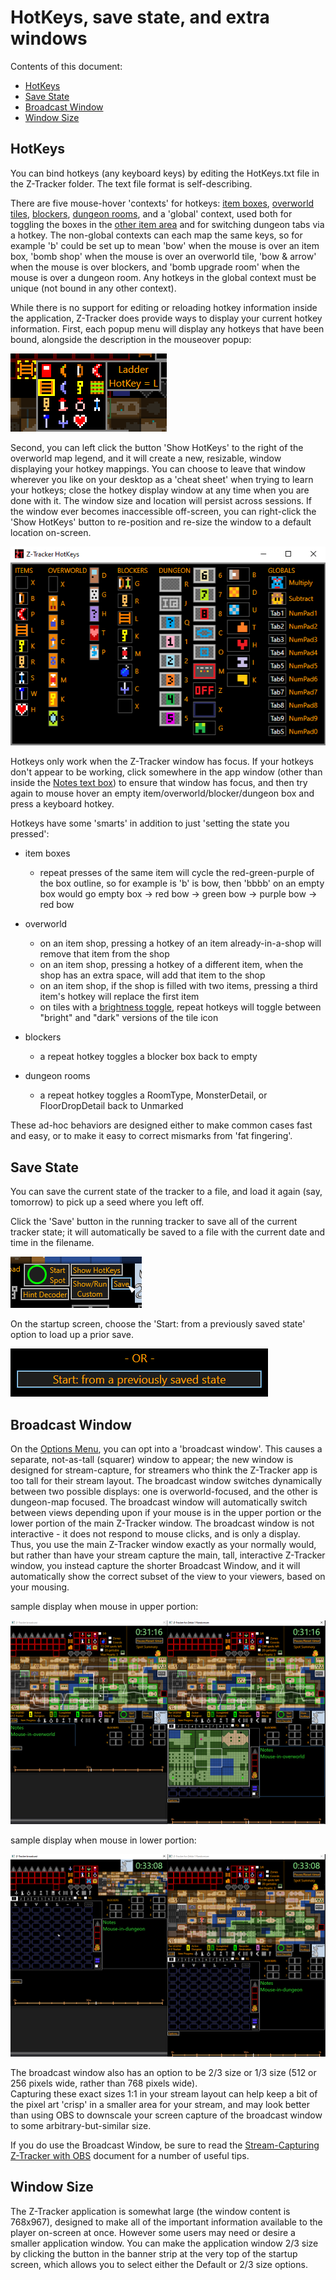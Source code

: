 # HotKeys, save state, and extra windows

Contents of this document:

  - [HotKeys](#hotkeys)
  - [Save State](#save-state)
  - [Broadcast Window](#broadcast-window)
  - [Window Size](#window-size)


## <a id="hotkeys"></a> HotKeys

You can bind hotkeys (any keyboard keys) by editing the HotKeys.txt file in the Z-Tracker folder.  The text file format is self-describing.

There are five mouse-hover 'contexts' for hotkeys: [item boxes](use.md#item-boxes), [overworld tiles](use.md#main-owm), [blockers](use.md#main-blockers),
[dungeon rooms](use.md#main-dr), and a 'global' context, used both for toggling the boxes in the [other item area](use.md#main-oia) and for switching dungeon
tabs via a hotkey.  The non-global contexts can each map the same keys, so for example 'b' could be set up to mean 'bow' when the mouse is over an item box,
'bomb shop' when the mouse is over an overworld tile, 'bow & arrow' when the mouse is over blockers, and 'bomb upgrade room' when the mouse is over a dungeon
room.  Any hotkeys in the global context must be unique (not bound in any other context).

While there is no support for editing or reloading hotkey information inside the application, Z-Tracker does provide ways to display your current hotkey
information.  First, each popup menu will display any hotkeys that have been bound, alongside the description in the mouseover popup:

![screenshot](screenshots/hotkey-in-popup-example.png)

Second, you can left click the button 'Show HotKeys' to the right of the overworld map legend, and it will create a new, resizable, window displaying your hotkey
mappings.  You can choose to leave that window wherever you like on your desktop as a 'cheat sheet' when trying to learn your hotkeys; close the hotkey
display window at any time when you are done with it.  The window size and location will persist across sessions.  If the window ever becomes inaccessible 
off-screen, you can right-click the 'Show HotKeys' button to re-position and re-size the window to a default location on-screen.

![screenshot](screenshots/hotkey-cheat-sheet-example.png)

Hotkeys only work when the Z-Tracker window has focus.  If your hotkeys don't appear to be working, click somewhere in the app window (other than inside
the [Notes text box](use.md#main-notes)) to ensure that window has focus, and then try again to mouse hover an empty item/overworld/blocker/dungeon box and press
a keyboard hotkey.

Hotkeys have some 'smarts' in addition to just 'setting the state you pressed':

 - item boxes
    - repeat presses of the same item will cycle the red-green-purple of the box outline, so for example is 'b' is bow, then 'bbbb' on an empty box would go
      empty box -> red bow -> green bow -> purple bow -> red bow

 - overworld
    - on an item shop, pressing a hotkey of an item already-in-a-shop will remove that item from the shop
    - on an item shop, pressing a hotkey of a different item, when the shop has an extra space, will add that item to the shop
    - on an item shop, if the shop is filled with two items, pressing a third item's hotkey will replace the first item
    - on tiles with a [brightness toggle](use.md#ow-map-tile-brightness), repeat hotkeys will toggle between "bright" and "dark" versions of the tile icon

 - blockers
    - a repeat hotkey toggles a blocker box back to empty

 - dungeon rooms
    - a repeat hotkey toggles a RoomType, MonsterDetail, or FloorDropDetail back to Unmarked

These ad-hoc behaviors are designed either to make common cases fast and easy, or to make it easy to correct mismarks from 'fat fingering'.


## <a id="save-state"></a> Save State

You can save the current state of the tracker to a file, and load it again (say, tomorrow) to pick up a seed where you left off.

Click the 'Save' button in the running tracker to save all of the current tracker state; it will automatically be saved to a file with the current date and time in the filename.

![Save button](screenshots/save-button.png)

On the startup screen, choose the 'Start: from a previously saved state' option to load up a prior save.

![Load button](screenshots/load-button.png)


## <a id="broadcast-window"></a> Broadcast Window

On the [Options Menu](use.md#main-om), you can opt into a 'broadcast window'.  This causes a separate, not-as-tall (squarer) window to appear; the new window is designed 
for stream-capture, for streamers who think the Z-Tracker app is too tall for their stream layout.  The broadcast window switches dynamically between two possible displays: 
one is overworld-focused, and the other is dungeon-map focused.  The broadcast window will automatically switch between views depending upon if your mouse is in 
the upper portion or the lower portion of the main Z-Tracker window.  The broadcast window is not interactive - it does not respond to mouse clicks, and is 
only a display.  Thus, you use the main Z-Tracker window exactly as your normally would, but rather than have your stream capture the main, tall, interactive Z-Tracker 
window, you instead capture the shorter Broadcast Window, and it will automatically show the correct subset of the view to your viewers, based on your mousing.

sample display when mouse in upper portion:

![Broadcast overworld screenshot](screenshots/broadcast-overworld.png) 

sample display when mouse in lower portion:

![Broadcast dungeon screenshot](screenshots/broadcast-dungeon.png)

The broadcast window also has an option to be 2/3 size or 1/3 size (512 or 256 pixels wide, rather than 768 pixels wide).  
Capturing these exact sizes 1:1 in your stream layout can help keep a bit of the pixel art 'crisp' in a smaller area for your stream, and may look better than 
using OBS to downscale your screen capture of the broadcast window to some arbitrary-but-similar size.

If you do use the Broadcast Window, be sure to read the [Stream-Capturing Z-Tracker with OBS](stream-capture.md) document for a number of useful tips.


## <a id="window-size"></a> Window Size

The Z-Tracker application is somewhat large (the window content is 768x967), designed to make all of the important information available to the player on-screen 
at once.  However some users may need or desire a smaller application window.  You can make the application window 2/3 size by clicking the button in the banner strip at the 
very top of the startup screen, which allows you to select either the Default or 2/3 size options.

